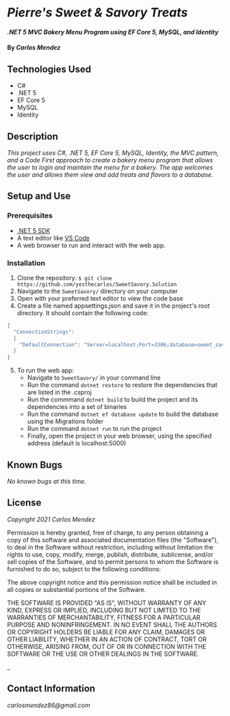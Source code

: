 # _Pierre's Sweet & Savory Treats_

#### _.NET 5 MVC Bakery Menu Program using EF Core 5, MySQL, and Identity_

#### By _**Carlos Mendez**_

## Technologies Used

* C#
* .NET 5
* EF Core 5
* MySQL
* Identity


## Description

_This project uses C#, .NET 5, EF Core 5, MySQL, Identity, the MVC pattern, and a Code First approach to create a bakery menu program that allows the user to login and maintain the menu for a bakery. The app welcomes the user and allows them view and add treats and flavors to a database._


## Setup and Use

### Prerequisites
* [.NET 5 SDK](https://dotnet.microsoft.com/download/dotnet/5.0)
* A text editor like [VS Code](https://code.visualstudio.com/)
* A web browser to run and interact with the web app.

### Installation
1. Clone the repository: `$ git clone https://github.com/yesthecarlos/SweetSavory.Solution`
2. Navigate to the `SweetSavory/` directory on your computer
3. Open with your preferred text editor to view the code base
4. Create a file named appsettings.json and save it in the project's root directory. It should contain the following code:
```c#
{
  "ConnectionStrings": 
  {
    "DefaultConnection": "Server=localhost;Port=3306;database=sweet_savory;uid=[user];pwd=[password];"
  }
}
```
5. To run the web app:
    * Navigate to `SweetSavory/` in your command line
    * Run the command `dotnet restore` to restore the dependencies that are listed in the .csproj
    * Run the commmand `dotnet build` to build the project and its dependencies into a set of binaries
    * Run the command `dotnet ef database update` to build the database using the Migrations folder
    * Run the command `dotnet run` to run the project
    * Finally, open the project in your web browser, using the specified address (default is localhost:5000)


## Known Bugs

_No known bugs at this time._


## License

_Copyright 2021 Carlos Mendez_

Permission is hereby granted, free of charge, to any person obtaining a copy of this software and associated documentation files (the "Software"), to deal in the Software without restriction, including without limitation the rights to use, copy, modify, merge, publish, distribute, sublicense, and/or sell copies of the Software, and to permit persons to whom the Software is furnished to do so, subject to the following conditions:

The above copyright notice and this permission notice shall be included in all copies or substantial portions of the Software.

THE SOFTWARE IS PROVIDED "AS IS", WITHOUT WARRANTY OF ANY KIND, EXPRESS OR IMPLIED, INCLUDING BUT NOT LIMITED TO THE WARRANTIES OF MERCHANTABILITY, FITNESS FOR A PARTICULAR PURPOSE AND NONINFRINGEMENT. IN NO EVENT SHALL THE AUTHORS OR COPYRIGHT HOLDERS BE LIABLE FOR ANY CLAIM, DAMAGES OR OTHER LIABILITY, WHETHER IN AN ACTION OF CONTRACT, TORT OR OTHERWISE, ARISING FROM, OUT OF OR IN CONNECTION WITH THE SOFTWARE OR THE USE OR OTHER DEALINGS IN THE SOFTWARE.

_

## Contact Information

_carlosmendez86@gmail.com_